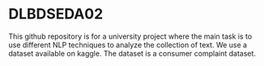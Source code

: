 # DLBDSEDA02

This github repository is for a university project where the main task is to use different NLP techniques to analyze the collection of text.
We use a dataset available on kaggle. The dataset is a consumer complaint dataset. 
